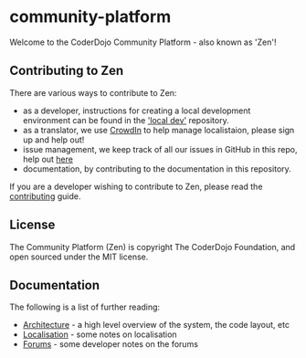 # community-platform

Welcome to the CoderDojo Community Platform - also known as 'Zen'! 

## Contributing to Zen

There are various ways to contribute to Zen:

* as a developer, instructions for creating a local development environment can be found in the ['local dev'](github.com/CoderDojo/cp-local-development) repository.
* as a translator, we use [CrowdIn](https://crowdin.com/project/zen-community-platform) to help manage localistaion, please sign up and help out!
* issue management, we keep track of all our issues in GitHub in this repo, help out [here](https://github.com/CoderDojo/community-platform/issues)
* documentation, by contributing to the documentation in this repository.

If you are a developer wishing to contribute to Zen, please read the [contributing](CONTRIBUTING.md) guide.

## License

The Community Platform (Zen) is copyright The CoderDojo Foundation, and open sourced under the MIT license.

## Documentation

The following is a list of further reading:

* [Architecture](architecture.md) - a high level overview of the system, the code layout, etc
* [Localisation](localisation.md) - some notes on localisation
* [Forums](forums.md) - some developer notes on the forums








